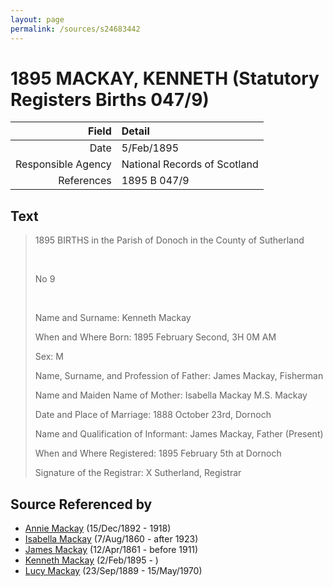 ```yaml
---
layout: page
permalink: /sources/s24683442
---
```


# 1895 MACKAY, KENNETH (Statutory Registers Births 047/9)

Field | Detail
---:|:---
Date | 5/Feb/1895
Responsible Agency | National Records of Scotland
References | 1895 B 047/9

## Text

> 1895 BIRTHS in the Parish of Donoch in the County of Sutherland
>
> <br/>
>
> No 9
>
> <br/>
>
> Name and Surname: Kenneth Mackay
>
> When and Where Born: 1895 February Second, 3H 0M AM
>
> Sex: M
>
> Name, Surname, and Profession of Father: James Mackay, Fisherman
>
> Name and Maiden Name of Mother: Isabella Mackay M.S. Mackay
>
> Date and Place of Marriage: 1888 October 23rd, Dornoch
>
> Name and Qualification of Informant: James Mackay, Father (Present)
>
> When and Where Registered: 1895 February 5th at Dornoch
>
> Signature of the Registrar: X Sutherland, Registrar
>

## Source Referenced by

* [Annie Mackay](../people/@51252926@-annie-mackay-b1892-12-15-d1918.md) (15/Dec/1892 - 1918)
* [Isabella Mackay](../people/@32797554@-isabella-mackay-b1860-8-7-d1923.md) (7/Aug/1860 - after 1923)
* [James Mackay](../people/@60572122@-james-mackay-b1861-4-12-d1911.md) (12/Apr/1861 - before 1911)
* [Kenneth Mackay](../people/@48909111@-kenneth-mackay-b1895-2-2-d.md) (2/Feb/1895 - )
* [Lucy Mackay](../people/@16587624@-lucy-mackay-b1889-9-23-d1970-5-15.md) (23/Sep/1889 - 15/May/1970)
